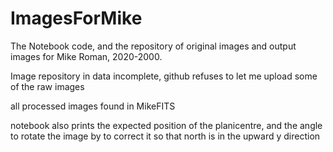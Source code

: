 # ImagesForMike
The Notebook code, and the repository of original images and output images for Mike Roman, 2020-2000. 

Image repository in data incomplete, github refuses to let me upload some of the raw images

all processed images found in MikeFITS

notebook also prints the expected position of the planicentre, and the angle to rotate the image by to correct it so that north is in the upward y direction
